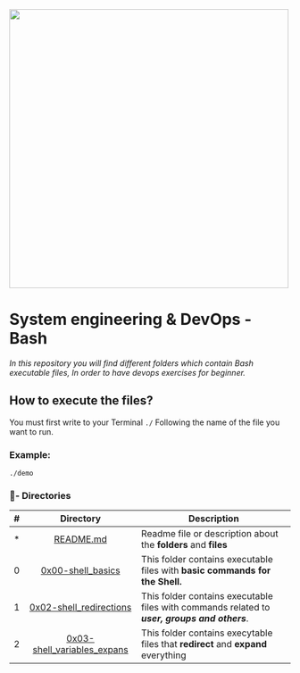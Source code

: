 <img src="https://cdn.dribbble.com/users/1285930/screenshots/4040291/bash-logo-by-vd_1x.png" high="" width="500">

# System engineering & DevOps - Bash

_In this repository you will find different folders which contain Bash executable files, In order to have devops exercises for beginner._

## How to execute the files?

You must first write to your Terminal `./` Following the name of the file you want to run.

### Example:
```
./demo
```

### :file_folder:- Directories

#|Directory|Description
---|:---:|---
*|[README.md](./README.md)| Readme file or description about the **folders** and **files**
0|[0x00-shell_basics](./0x00-shell_basics)|This folder contains executable files with **basic commands for the Shell.**
1|[0x02-shell_redirections](./0x01-shell_permissions)| This folder contains executable files with commands related to **_user, groups and others_**.
2|[0x03-shell_variables_expans](./0x03-shell_variables_expansions)| This folder contains execytable files that **redirect** and **expand** everything
